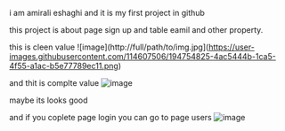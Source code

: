 i am amirali eshaghi and it is my first project in github

this project is about page sign up and table eamil and other property.


this is cleen value
![image](http://full/path/to/img.jpg](https://user-images.githubusercontent.com/114607506/194754825-4ac5444b-1ca5-4f55-a1ac-b5e77789ec11.png)

and thit is complte value
![image](https://user-images.githubusercontent.com/114607506/194755053-8d436014-6045-4289-b78c-13f8c37f5e77.png)
 
 maybe its looks good
 
 and if you coplete page login you can go to page users
![image](https://user-images.githubusercontent.com/114607506/194755098-f6de3952-a340-41bb-860a-077d0c076162.png)
